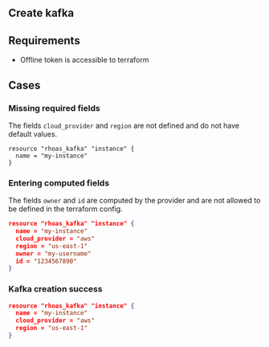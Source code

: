## Create kafka 
## Requirements
 - Offline token is accessible to terraform 

## Cases

### Missing required fields
The fields `cloud_provider` and `region` are not defined and do not have default values.
```
resource "rhoas_kafka" "instance" {
  name = "my-instance"
}
```

### Entering computed fields 
The fields `owner` and `id` are computed by the provider and are not allowed to be defined in the terraform config.
```json
resource "rhoas_kafka" "instance" {
  name = "my-instance"
  cloud_provider = "aws"
  region = "us-east-1"
  owner = "my-username"
  id = "1234567890"
}
```

### Kafka creation success
```json
resource "rhoas_kafka" "instance" {
  name = "my-instance"
  cloud_provider = "aws"
  region = "us-east-1"
}
```